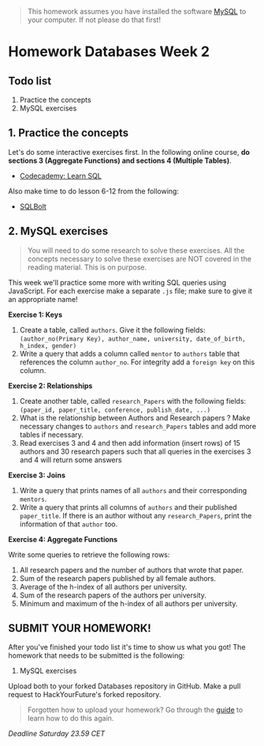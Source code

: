 > This homework assumes you have installed the software [MySQL](https://dev.mysql.com/downloads/installer/) to your computer. If not please do that first!

# Homework Databases Week 2

## **Todo list**

1. Practice the concepts
2. MySQL exercises

## 1. **Practice the concepts**

Let's do some interactive exercises first. In the following online course, **do sections 3 (Aggregate Functions) and sections 4 (Multiple Tables)**.

- [Codecademy: Learn SQL](https://www.codecademy.com/learn/learn-sql)

Also make time to do lesson 6-12 from the following:

- [SQLBolt](https://sqlbolt.com/lesson/select_queries_with_joins)

## 2. **MySQL exercises**

> You will need to do some research to solve these exercises. All the concepts necessary to solve
> these exercises are NOT covered in the reading material. This is on purpose.

This week we'll practice some more with writing SQL queries using JavaScript. For each exercise make a separate `.js` file; make sure to give it an appropriate name!

**Exercise 1: Keys**

1. Create a table, called `authors`. Give it the following fields: `(author_no(Primary Key), author_name, university, date_of_birth, h_index, gender)`
2. Write a query that adds a column called `mentor` to `authors` table that references the column `author_no`.
   For integrity add a `foreign key` on this column.

**Exercise 2: Relationships**

1. Create another table, called `research_Papers` with the following fields: `(paper_id, paper_title, conference, publish_date, ...)`
2. What is the relationship between Authors and Research papers ? Make necessary changes to `authors` and
   `research_Papers` tables and add more tables if necessary.
3. Read exercises 3 and 4 and then add information (insert rows) of 15 authors and 30 research papers such that
   all queries in the exercises 3 and 4 will return some answers

**Exercise 3: Joins**

1. Write a query that prints names of all `authors` and their corresponding `mentors`.
2. Write a query that prints all columns of `authors` and their published `paper_title`.
   If there is an author without any `research_Papers`, print the information of that `author` too.

**Exercise 4: Aggregate Functions**

Write some queries to retrieve the following rows:

1. All research papers and the number of authors that wrote that paper.
2. Sum of the research papers published by all female authors.
3. Average of the h-index of all authors per university.
4. Sum of the research papers of the authors per university.
5. Minimum and maximum of the h-index of all authors per university.

## **SUBMIT YOUR HOMEWORK!**

After you've finished your todo list it's time to show us what you got! The homework that needs to be submitted is the following:

1. MySQL exercises

Upload both to your forked Databases repository in GitHub. Make a pull request to HackYourFuture's forked repository.

> Forgotten how to upload your homework? Go through the [guide](../hand-in-homework-guide.md) to learn how to do this again.

_Deadline Saturday 23.59 CET_
